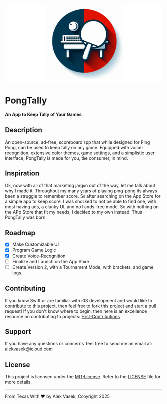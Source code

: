 ![PongTallyLogo](https://github.com/alekthegenius/Pong-Tally/blob/main/pong-tally-repo-logo.png)
# PongTally
**An App to Keep Tally of Your Games**

## Description

An open-source, ad-free, scoreboard app that while designed for Ping Pong, can be used to keep tally on any game. Equipped with voice-recognition, extensive color themes, game settings, and a simplistic user interface, PongTally is made for you, the consumer, in mind.

## Inspiration

Ok, now with all of that marketing jargon out of the way, let me talk about why I made it. Throughout my many years of playing ping-pong its always been a struggle to remember score. So after searching on the App Store for a simple app to keep score, I was shocked to not be able to find one, with most having ads, a clunky UI, and no hands-free mode. So with nothing on the APp Store that fit my needs, I decided to my own instead. Thus PongTally was born.

## Roadmap

 - [x] Make Customizable UI
 - [x] Program Game Logic
 - [X] Create Voice-Recognition
 - [ ] Finalize and Launch on the App Store
 - [ ] Create Version 2, with a Tournament Mode, with brackets, and game logs.

## Contributing

If you know Swift or are familiar with iOS development and would like to contribute to this project, then feel free to fork this project and start a pull request! If you don't know where to begin, then here is an excellence resource on contributing to projects: [First-Contributions](https://github.com/firstcontributions/first-contributions)

## Support
If you have any questions or concerns, feel free to send me an email at: alekvasek@icloud.com

## License
This project is licensed under the [MIT-License](https://mit-license.org/). Refer to the [LICENSE](LICENSE) file for more details.

---
From Texas With ❤️ by Alek Vasek, Copyright 2025

